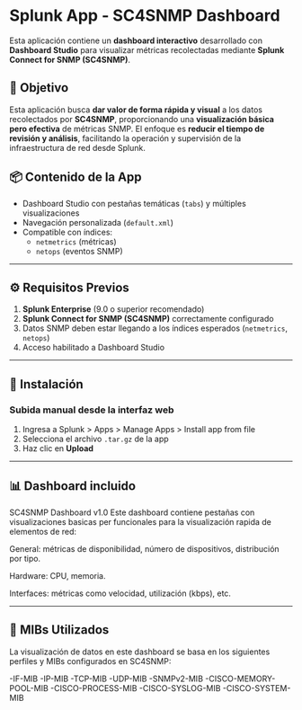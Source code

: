 # Splunk App - SC4SNMP Dashboard

Esta aplicación contiene un **dashboard interactivo** desarrollado con **Dashboard Studio** para visualizar métricas recolectadas mediante **Splunk Connect for SNMP (SC4SNMP)**.

## 🎯 Objetivo

Esta aplicación busca **dar valor de forma rápida y visual** a los datos recolectados por **SC4SNMP**, proporcionando una **visualización básica pero efectiva** de métricas SNMP. 
El enfoque es **reducir el tiempo de revisión y análisis**, facilitando la operación y supervisión de la infraestructura de red desde Splunk.


## 📦 Contenido de la App

- Dashboard Studio con pestañas temáticas (`tabs`) y múltiples visualizaciones
- Navegación personalizada (`default.xml`)
- Compatible con índices:
  - `netmetrics` (métricas)
  - `netops` (eventos SNMP)

---

## ⚙️ Requisitos Previos

1. **Splunk Enterprise** (9.0 o superior recomendado)
2. **Splunk Connect for SNMP (SC4SNMP)** correctamente configurado
3. Datos SNMP deben estar llegando a los índices esperados (`netmetrics`, `netops`)
4. Acceso habilitado a Dashboard Studio

---

## 🚀 Instalación

### Subida manual desde la interfaz web

1. Ingresa a Splunk > Apps > Manage Apps > Install app from file  
2. Selecciona el archivo `.tar.gz` de la app  
3. Haz clic en **Upload**

---

## 📊 Dashboard incluido

SC4SNMP Dashboard v1.0
Este dashboard contiene pestañas con visualizaciones basicas per funcionales para la visualización rapida de elementos de red:

General: métricas de disponibilidad, número de dispositivos, distribución por tipo.

Hardware: CPU, memoria.

Interfaces: métricas como velocidad, utilización (kbps), etc.

---

## 🧾 MIBs Utilizados

La visualización de datos en este dashboard se basa en los siguientes perfiles y MIBs configurados en SC4SNMP:

-IF-MIB
-IP-MIB
-TCP-MIB
-UDP-MIB
-SNMPv2-MIB
-CISCO-MEMORY-POOL-MIB
-CISCO-PROCESS-MIB
-CISCO-SYSLOG-MIB
-CISCO-SYSTEM-MIB


